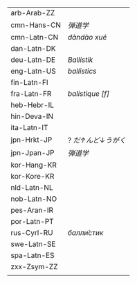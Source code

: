 | | |
|-|-|
| arb-Arab-ZZ |  |
| cmn-Hans-CN | _弹道学_ |
| cmn-Latn-CN | _dàndào xué_ |
| dan-Latn-DK |  |
| deu-Latn-DE | _Ballistik_ |
| eng-Latn-US | _ballistics_ |
| fin-Latn-FI |  |
| fra-Latn-FR | _balistique [f]_ |
| heb-Hebr-IL |  |
| hin-Deva-IN |  |
| ita-Latn-IT |  |
| jpn-Hrkt-JP | ? _だ↑んど↓うがく_ |
| jpn-Jpan-JP | _弾道学_ |
| kor-Hang-KR |  |
| kor-Kore-KR |  |
| nld-Latn-NL |  |
| nob-Latn-NO |  |
| pes-Aran-IR |  |
| por-Latn-PT |  |
| rus-Cyrl-RU | _балли́стик_ |
| swe-Latn-SE |  |
| spa-Latn-ES |  |
| zxx-Zsym-ZZ |  |
|  |  |
